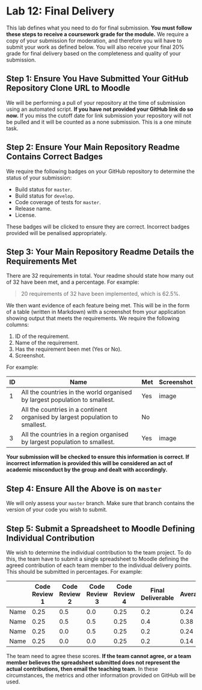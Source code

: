 # Lab 12: Final Delivery

This lab defines what you need to do for final submission.  **You must follow these steps to receive a coursework grade for the module.**  We require a copy of your submission for moderation, and therefore you will have to submit your work as defined below.  You will also receive your final 20% grade for final delivery based on the completeness and quality of your submission.

## Step 1: Ensure You Have Submitted Your GitHub Repository Clone URL to Moodle

We will be performing a pull of your repository at the time of submission using an automated script.  **If you have not provided your GitHub link do so now.**  If you miss the cutoff date for link submission your repository will not be pulled and it will be counted as a none submission.  This is a one minute task.

## Step 2: Ensure Your Main Repository Readme Contains Correct Badges

We require the following badges on your GitHub repository to determine the status of your submission:

- Build status for `master`.
- Build status for `develop`.
- Code coverage of tests for `master`.
- Release name.
- License.

These badges will be clicked to ensure they are correct.  Incorrect badges provided will be penalised appropriately.

## Step 3: Your Main Repository Readme Details the Requirements Met

There are 32 requirements in total.  Your readme should state how many out of 32 have been met, and a percentage.  For example:

> 20 requirements of 32 have been implemented, which is 62.5%.

We then want evidence of each feature being met.  This will be in the form of a table (written in Markdown) with a screenshot from your application showing output that meets the requirements.  We require the following columns:

1. ID of the requirement.
2. Name of the requirement.
3. Has the requirement been met (Yes or No).
4. Screenshot.

For example:

| ID    | Name | Met  | Screenshot |
|-------|------|------|------------|
| 1     | All the countries in the world organised by largest population to smallest. | Yes | image |
| 2     | All the countries in a continent organised by largest population to smallest. | No |   |
| 3     | All the countries in a region organised by largest population to smallest. | Yes | image |

**Your submission will be checked to ensure this information is correct.  If incorrect information is provided this will be considered an act of academic misconduct by the group and dealt with accordingly.**

## Step 4: Ensure All the Above is on `master`

We will only assess your `master` branch.  Make sure that branch contains the version of your code you wish to submit.

## Step 5: Submit a Spreadsheet to Moodle Defining Individual Contribution

We wish to determine the individual contribution to the team project.  To do this, the team have to submit a single spreadsheet to Moodle defining the agreed contribution of each team member to the individual delivery points.  This should be submitted in percentages.  For example:

|      | Code Review 1 | Code Review 2 | Code Review 3 | Code Review 4 | Final Deliverable | Average |
|------|---------------|---------------|---------------|---------------|-------------------|-------|
| Name | 0.25 | 0.5 | 0.0 | 0.25 | 0.2 | 0.24 |
| Name | 0.25 | 0.5 | 0.5 | 0.25 | 0.4 | 0.38 |
| Name | 0.25 | 0.0 | 0.5 | 0.25 | 0.2 | 0.24 |
| Name | 0.25 | 0.0 | 0.0 | 0.25 | 0.2 | 0.14 |

The team need to agree these scores.  **If the team cannot agree, or a team member believes the spreadsheet submitted does not represent the actual contributions, then email the teaching team.**  In these circumstances, the metrics and other information provided on GitHub will be used.
